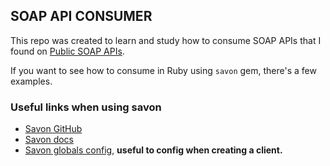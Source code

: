 ## SOAP API CONSUMER

This repo was created to learn and study how to consume SOAP APIs that I found on [Public SOAP APIs](https://documenter.getpostman.com/view/8854915/Szf26WHn#b5484d66-c914-41ea-84a2-7604e17f9996).

If you want to see how to consume in Ruby using `savon` gem, there's a few examples.

### Useful links when using savon

* [Savon GitHub](https://github.com/savonrb/savon)
* [Savon docs](https://www.rubydoc.info/gems/savon/0.7.9)
* [Savon globals config](https://www.savonrb.com/version2/globals.html), **useful to config when creating a client.**
